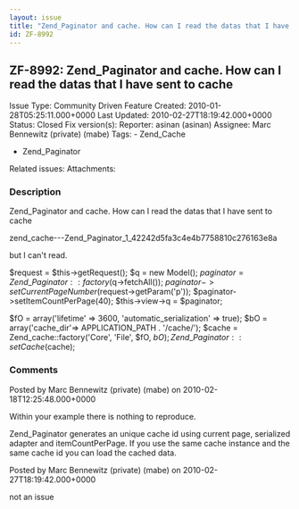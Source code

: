 ```yaml
---
layout: issue
title: "Zend_Paginator and cache. How can I read the datas that I have sent to cache"
id: ZF-8992
---
```


ZF-8992: Zend\_Paginator and cache. How can I read the datas that I have sent to cache
--------------------------------------------------------------------------------------

 Issue Type: Community Driven Feature Created: 2010-01-28T05:25:11.000+0000 Last Updated: 2010-02-27T18:19:42.000+0000 Status: Closed Fix version(s): 
 Reporter:  asinan (asinan)  Assignee:  Marc Bennewitz (private) (mabe)  Tags: - Zend\_Cache
- Zend\_Paginator
 
 Related issues: 
 Attachments: 
### Description

Zend\_Paginator and cache. How can I read the datas that I have sent to cache

zend\_cache---Zend\_Paginator\_1\_42242d5fa3c4e4b7758810c276163e8a

but I can't read.

$request = $this->getRequest(); $q = new Model(); $paginator = Zend\_Paginator::factory($q->fetchAll()); $paginator->setCurrentPageNumber($request->getParam('p')); $paginator->setItemCountPerPage(40); $this->view->q = $paginator;

$fO = array('lifetime' => 3600, 'automatic\_serialization' => true); $bO = array('cache\_dir'=> APPLICATION\_PATH . '/cache/'); $cache = Zend\_cache::factory('Core', 'File', $fO, $bO); Zend\_Paginator::setCache($cache);

 

 

### Comments

Posted by Marc Bennewitz (private) (mabe) on 2010-02-18T12:25:48.000+0000

Within your example there is nothing to reproduce.

Zend\_Paginator generates an unique cache id using current page, serialized adapter and itemCountPerPage. If you use the same cache instance and the same cache id you can load the cached data.

 

 

Posted by Marc Bennewitz (private) (mabe) on 2010-02-27T18:19:42.000+0000

not an issue

 

 